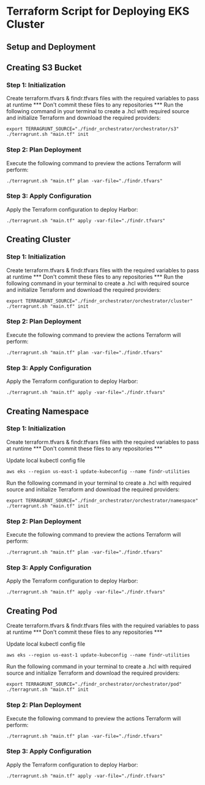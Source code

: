 # Terraform Script for Deploying EKS Cluster
## Setup and Deployment

## Creating S3 Bucket
### Step 1: Initialization
Create terraform.tfvars & findr.tfvars files with the required variables to pass at runtime
*** Don't commit these files to any repositories ***
Run the following command in your terminal to create a .hcl with required source and initialize Terraform and download the required providers:

```shell
export TERRAGRUNT_SOURCE="./findr_orchestrator/orchestrator/s3"
./terragrunt.sh "main.tf" init
```

### Step 2: Plan Deployment
Execute the following command to preview the actions Terraform will perform:

```shell
./terragrunt.sh "main.tf" plan -var-file="./findr.tfvars"
```

### Step 3: Apply Configuration
Apply the Terraform configuration to deploy Harbor:

```shell
./terragrunt.sh "main.tf" apply -var-file="./findr.tfvars"
```
## Creating Cluster
### Step 1: Initialization
Create terraform.tfvars & findr.tfvars files with the required variables to pass at runtime
*** Don't commit these files to any repositories ***
Run the following command in your terminal to create a .hcl with required source and initialize Terraform and download the required providers:

```shell
export TERRAGRUNT_SOURCE="./findr_orchestrator/orchestrator/cluster"
./terragrunt.sh "main.tf" init
```

### Step 2: Plan Deployment
Execute the following command to preview the actions Terraform will perform:

```shell
./terragrunt.sh "main.tf" plan -var-file="./findr.tfvars"
```

### Step 3: Apply Configuration
Apply the Terraform configuration to deploy Harbor:

```shell
./terragrunt.sh "main.tf" apply -var-file="./findr.tfvars"
```

## Creating Namespace
### Step 1: Initialization
Create terraform.tfvars & findr.tfvars files with the required variables to pass at runtime
*** Don't commit these files to any repositories ***

Update local kubectl config file

```shell
aws eks --region us-east-1 update-kubeconfig --name findr-utilities
```

Run the following command in your terminal to create a .hcl with required source and initialize Terraform and download the required providers:

```shell
export TERRAGRUNT_SOURCE="./findr_orchestrator/orchestrator/namespace"
./terragrunt.sh "main.tf" init
```

### Step 2: Plan Deployment
Execute the following command to preview the actions Terraform will perform:

```shell
./terragrunt.sh "main.tf" plan -var-file="./findr.tfvars"
```

### Step 3: Apply Configuration
Apply the Terraform configuration to deploy Harbor:

```shell
./terragrunt.sh "main.tf" apply -var-file="./findr.tfvars"
```

## Creating Pod
Create terraform.tfvars & findr.tfvars files with the required variables to pass at runtime
*** Don't commit these files to any repositories ***

Update local kubectl config file

```shell
aws eks --region us-east-1 update-kubeconfig --name findr-utilities
```

Run the following command in your terminal to create a .hcl with required source and initialize Terraform and download the required providers:

```shell
export TERRAGRUNT_SOURCE="./findr_orchestrator/orchestrator/pod"
./terragrunt.sh "main.tf" init
```

### Step 2: Plan Deployment
Execute the following command to preview the actions Terraform will perform:

```shell
./terragrunt.sh "main.tf" plan -var-file="./findr.tfvars"
```

### Step 3: Apply Configuration
Apply the Terraform configuration to deploy Harbor:

```shell
./terragrunt.sh "main.tf" apply -var-file="./findr.tfvars"
```
